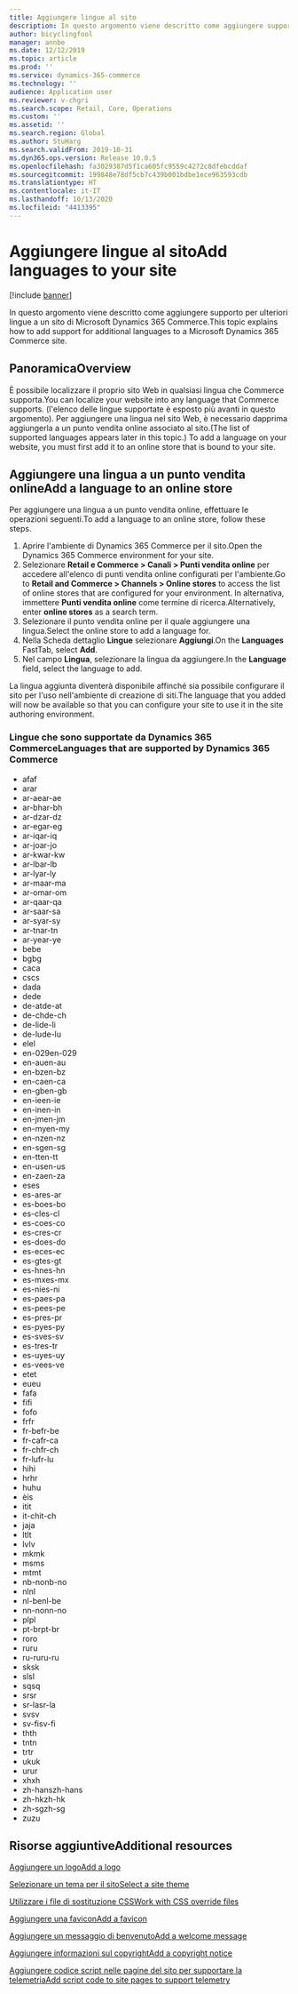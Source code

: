 ```yaml
---
title: Aggiungere lingue al sito
description: In questo argomento viene descritto come aggiungere supporto per ulteriori lingue a un sito di Microsoft Dynamics 365 Commerce.
author: bicyclingfool
manager: annbe
ms.date: 12/12/2019
ms.topic: article
ms.prod: ''
ms.service: dynamics-365-commerce
ms.technology: ''
audience: Application user
ms.reviewer: v-chgri
ms.search.scope: Retail, Core, Operations
ms.custom: ''
ms.assetid: ''
ms.search.region: Global
ms.author: StuHarg
ms.search.validFrom: 2019-10-31
ms.dyn365.ops.version: Release 10.0.5
ms.openlocfilehash: fa3029387d5f1ca605fc9559c4272c8dfebcddaf
ms.sourcegitcommit: 199848e78df5cb7c439b001bdbe1ece963593cdb
ms.translationtype: HT
ms.contentlocale: it-IT
ms.lasthandoff: 10/13/2020
ms.locfileid: "4413395"
---
```

# <a name="add-languages-to-your-site"></a><span data-ttu-id="ac021-103">Aggiungere lingue al sito</span><span class="sxs-lookup"><span data-stu-id="ac021-103">Add languages to your site</span></span>


[!include [banner](includes/banner.md)]

<span data-ttu-id="ac021-104">In questo argomento viene descritto come aggiungere supporto per ulteriori lingue a un sito di Microsoft Dynamics 365 Commerce.</span><span class="sxs-lookup"><span data-stu-id="ac021-104">This topic explains how to add support for additional languages to a Microsoft Dynamics 365 Commerce site.</span></span>

## <a name="overview"></a><span data-ttu-id="ac021-105">Panoramica</span><span class="sxs-lookup"><span data-stu-id="ac021-105">Overview</span></span>

<span data-ttu-id="ac021-106">È possibile localizzare il proprio sito Web in qualsiasi lingua che Commerce supporta.</span><span class="sxs-lookup"><span data-stu-id="ac021-106">You can localize your website into any language that Commerce supports.</span></span> <span data-ttu-id="ac021-107">(l'elenco delle lingue supportate è esposto più avanti in questo argomento). Per aggiungere una lingua nel sito Web, è necessario dapprima aggiungerla a un punto vendita online associato al sito.</span><span class="sxs-lookup"><span data-stu-id="ac021-107">(The list of supported languages appears later in this topic.) To add a language on your website, you must first add it to an online store that is bound to your site.</span></span>

## <a name="add-a-language-to-an-online-store"></a><span data-ttu-id="ac021-108">Aggiungere una lingua a un punto vendita online</span><span class="sxs-lookup"><span data-stu-id="ac021-108">Add a language to an online store</span></span>

<span data-ttu-id="ac021-109">Per aggiungere una lingua a un punto vendita online, effettuare le operazioni seguenti.</span><span class="sxs-lookup"><span data-stu-id="ac021-109">To add a language to an online store, follow these steps.</span></span>

1. <span data-ttu-id="ac021-110">Aprire l'ambiente di Dynamics 365 Commerce per il sito.</span><span class="sxs-lookup"><span data-stu-id="ac021-110">Open the Dynamics 365 Commerce environment for your site.</span></span>
1. <span data-ttu-id="ac021-111">Selezionare **Retail e Commerce \> Canali \> Punti vendita online** per accedere all'elenco di punti vendita online configurati per l'ambiente.</span><span class="sxs-lookup"><span data-stu-id="ac021-111">Go to **Retail and Commerce \> Channels \> Online stores** to access the list of online stores that are configured for your environment.</span></span> <span data-ttu-id="ac021-112">In alternativa, immettere **Punti vendita online** come termine di ricerca.</span><span class="sxs-lookup"><span data-stu-id="ac021-112">Alternatively, enter **online stores** as a search term.</span></span>
1. <span data-ttu-id="ac021-113">Selezionare il punto vendita online per il quale aggiungere una lingua.</span><span class="sxs-lookup"><span data-stu-id="ac021-113">Select the online store to add a language for.</span></span>
1. <span data-ttu-id="ac021-114">Nella Scheda dettaglio **Lingue** selezionare **Aggiungi**.</span><span class="sxs-lookup"><span data-stu-id="ac021-114">On the **Languages** FastTab, select **Add**.</span></span>
1. <span data-ttu-id="ac021-115">Nel campo **Lingua**, selezionare la lingua da aggiungere.</span><span class="sxs-lookup"><span data-stu-id="ac021-115">In the **Language** field, select the language to add.</span></span>

<span data-ttu-id="ac021-116">La lingua aggiunta diventerà disponibile affinché sia possibile configurare il sito per l'uso nell'ambiente di creazione di siti.</span><span class="sxs-lookup"><span data-stu-id="ac021-116">The language that you added will now be available so that you can configure your site to use it in the site authoring environment.</span></span>

### <a name="languages-that-are-supported-by-dynamics-365-commerce"></a><span data-ttu-id="ac021-117">Lingue che sono supportate da Dynamics 365 Commerce</span><span class="sxs-lookup"><span data-stu-id="ac021-117">Languages that are supported by Dynamics 365 Commerce</span></span>

- <span data-ttu-id="ac021-118">af</span><span class="sxs-lookup"><span data-stu-id="ac021-118">af</span></span>
- <span data-ttu-id="ac021-119">ar</span><span class="sxs-lookup"><span data-stu-id="ac021-119">ar</span></span>
- <span data-ttu-id="ac021-120">ar-ae</span><span class="sxs-lookup"><span data-stu-id="ac021-120">ar-ae</span></span>
- <span data-ttu-id="ac021-121">ar-bh</span><span class="sxs-lookup"><span data-stu-id="ac021-121">ar-bh</span></span>
- <span data-ttu-id="ac021-122">ar-dz</span><span class="sxs-lookup"><span data-stu-id="ac021-122">ar-dz</span></span>
- <span data-ttu-id="ac021-123">ar-eg</span><span class="sxs-lookup"><span data-stu-id="ac021-123">ar-eg</span></span>
- <span data-ttu-id="ac021-124">ar-iq</span><span class="sxs-lookup"><span data-stu-id="ac021-124">ar-iq</span></span>
- <span data-ttu-id="ac021-125">ar-jo</span><span class="sxs-lookup"><span data-stu-id="ac021-125">ar-jo</span></span>
- <span data-ttu-id="ac021-126">ar-kw</span><span class="sxs-lookup"><span data-stu-id="ac021-126">ar-kw</span></span>
- <span data-ttu-id="ac021-127">ar-lb</span><span class="sxs-lookup"><span data-stu-id="ac021-127">ar-lb</span></span>
- <span data-ttu-id="ac021-128">ar-ly</span><span class="sxs-lookup"><span data-stu-id="ac021-128">ar-ly</span></span>
- <span data-ttu-id="ac021-129">ar-ma</span><span class="sxs-lookup"><span data-stu-id="ac021-129">ar-ma</span></span>
- <span data-ttu-id="ac021-130">ar-om</span><span class="sxs-lookup"><span data-stu-id="ac021-130">ar-om</span></span>
- <span data-ttu-id="ac021-131">ar-qa</span><span class="sxs-lookup"><span data-stu-id="ac021-131">ar-qa</span></span>
- <span data-ttu-id="ac021-132">ar-sa</span><span class="sxs-lookup"><span data-stu-id="ac021-132">ar-sa</span></span>
- <span data-ttu-id="ac021-133">ar-sy</span><span class="sxs-lookup"><span data-stu-id="ac021-133">ar-sy</span></span>
- <span data-ttu-id="ac021-134">ar-tn</span><span class="sxs-lookup"><span data-stu-id="ac021-134">ar-tn</span></span>
- <span data-ttu-id="ac021-135">ar-ye</span><span class="sxs-lookup"><span data-stu-id="ac021-135">ar-ye</span></span>
- <span data-ttu-id="ac021-136">be</span><span class="sxs-lookup"><span data-stu-id="ac021-136">be</span></span>
- <span data-ttu-id="ac021-137">bg</span><span class="sxs-lookup"><span data-stu-id="ac021-137">bg</span></span>
- <span data-ttu-id="ac021-138">ca</span><span class="sxs-lookup"><span data-stu-id="ac021-138">ca</span></span>
- <span data-ttu-id="ac021-139">cs</span><span class="sxs-lookup"><span data-stu-id="ac021-139">cs</span></span>
- <span data-ttu-id="ac021-140">da</span><span class="sxs-lookup"><span data-stu-id="ac021-140">da</span></span>
- <span data-ttu-id="ac021-141">de</span><span class="sxs-lookup"><span data-stu-id="ac021-141">de</span></span>
- <span data-ttu-id="ac021-142">de-at</span><span class="sxs-lookup"><span data-stu-id="ac021-142">de-at</span></span>
- <span data-ttu-id="ac021-143">de-ch</span><span class="sxs-lookup"><span data-stu-id="ac021-143">de-ch</span></span>
- <span data-ttu-id="ac021-144">de-li</span><span class="sxs-lookup"><span data-stu-id="ac021-144">de-li</span></span>
- <span data-ttu-id="ac021-145">de-lu</span><span class="sxs-lookup"><span data-stu-id="ac021-145">de-lu</span></span>
- <span data-ttu-id="ac021-146">el</span><span class="sxs-lookup"><span data-stu-id="ac021-146">el</span></span>
- <span data-ttu-id="ac021-147">en-029</span><span class="sxs-lookup"><span data-stu-id="ac021-147">en-029</span></span>
- <span data-ttu-id="ac021-148">en-au</span><span class="sxs-lookup"><span data-stu-id="ac021-148">en-au</span></span>
- <span data-ttu-id="ac021-149">en-bz</span><span class="sxs-lookup"><span data-stu-id="ac021-149">en-bz</span></span>
- <span data-ttu-id="ac021-150">en-ca</span><span class="sxs-lookup"><span data-stu-id="ac021-150">en-ca</span></span>
- <span data-ttu-id="ac021-151">en-gb</span><span class="sxs-lookup"><span data-stu-id="ac021-151">en-gb</span></span>
- <span data-ttu-id="ac021-152">en-ie</span><span class="sxs-lookup"><span data-stu-id="ac021-152">en-ie</span></span>
- <span data-ttu-id="ac021-153">en-in</span><span class="sxs-lookup"><span data-stu-id="ac021-153">en-in</span></span>
- <span data-ttu-id="ac021-154">en-jm</span><span class="sxs-lookup"><span data-stu-id="ac021-154">en-jm</span></span>
- <span data-ttu-id="ac021-155">en-my</span><span class="sxs-lookup"><span data-stu-id="ac021-155">en-my</span></span>
- <span data-ttu-id="ac021-156">en-nz</span><span class="sxs-lookup"><span data-stu-id="ac021-156">en-nz</span></span>
- <span data-ttu-id="ac021-157">en-sg</span><span class="sxs-lookup"><span data-stu-id="ac021-157">en-sg</span></span>
- <span data-ttu-id="ac021-158">en-tt</span><span class="sxs-lookup"><span data-stu-id="ac021-158">en-tt</span></span>
- <span data-ttu-id="ac021-159">en-us</span><span class="sxs-lookup"><span data-stu-id="ac021-159">en-us</span></span>
- <span data-ttu-id="ac021-160">en-za</span><span class="sxs-lookup"><span data-stu-id="ac021-160">en-za</span></span>
- <span data-ttu-id="ac021-161">es</span><span class="sxs-lookup"><span data-stu-id="ac021-161">es</span></span>
- <span data-ttu-id="ac021-162">es-ar</span><span class="sxs-lookup"><span data-stu-id="ac021-162">es-ar</span></span>
- <span data-ttu-id="ac021-163">es-bo</span><span class="sxs-lookup"><span data-stu-id="ac021-163">es-bo</span></span>
- <span data-ttu-id="ac021-164">es-cl</span><span class="sxs-lookup"><span data-stu-id="ac021-164">es-cl</span></span>
- <span data-ttu-id="ac021-165">es-co</span><span class="sxs-lookup"><span data-stu-id="ac021-165">es-co</span></span>
- <span data-ttu-id="ac021-166">es-cr</span><span class="sxs-lookup"><span data-stu-id="ac021-166">es-cr</span></span>
- <span data-ttu-id="ac021-167">es-do</span><span class="sxs-lookup"><span data-stu-id="ac021-167">es-do</span></span>
- <span data-ttu-id="ac021-168">es-ec</span><span class="sxs-lookup"><span data-stu-id="ac021-168">es-ec</span></span>
- <span data-ttu-id="ac021-169">es-gt</span><span class="sxs-lookup"><span data-stu-id="ac021-169">es-gt</span></span>
- <span data-ttu-id="ac021-170">es-hn</span><span class="sxs-lookup"><span data-stu-id="ac021-170">es-hn</span></span>
- <span data-ttu-id="ac021-171">es-mx</span><span class="sxs-lookup"><span data-stu-id="ac021-171">es-mx</span></span>
- <span data-ttu-id="ac021-172">es-ni</span><span class="sxs-lookup"><span data-stu-id="ac021-172">es-ni</span></span>
- <span data-ttu-id="ac021-173">es-pa</span><span class="sxs-lookup"><span data-stu-id="ac021-173">es-pa</span></span>
- <span data-ttu-id="ac021-174">es-pe</span><span class="sxs-lookup"><span data-stu-id="ac021-174">es-pe</span></span>
- <span data-ttu-id="ac021-175">es-pr</span><span class="sxs-lookup"><span data-stu-id="ac021-175">es-pr</span></span>
- <span data-ttu-id="ac021-176">es-py</span><span class="sxs-lookup"><span data-stu-id="ac021-176">es-py</span></span>
- <span data-ttu-id="ac021-177">es-sv</span><span class="sxs-lookup"><span data-stu-id="ac021-177">es-sv</span></span>
- <span data-ttu-id="ac021-178">es-tr</span><span class="sxs-lookup"><span data-stu-id="ac021-178">es-tr</span></span>
- <span data-ttu-id="ac021-179">es-uy</span><span class="sxs-lookup"><span data-stu-id="ac021-179">es-uy</span></span>
- <span data-ttu-id="ac021-180">es-ve</span><span class="sxs-lookup"><span data-stu-id="ac021-180">es-ve</span></span>
- <span data-ttu-id="ac021-181">et</span><span class="sxs-lookup"><span data-stu-id="ac021-181">et</span></span>
- <span data-ttu-id="ac021-182">eu</span><span class="sxs-lookup"><span data-stu-id="ac021-182">eu</span></span>
- <span data-ttu-id="ac021-183">fa</span><span class="sxs-lookup"><span data-stu-id="ac021-183">fa</span></span>
- <span data-ttu-id="ac021-184">fi</span><span class="sxs-lookup"><span data-stu-id="ac021-184">fi</span></span>
- <span data-ttu-id="ac021-185">fo</span><span class="sxs-lookup"><span data-stu-id="ac021-185">fo</span></span>
- <span data-ttu-id="ac021-186">fr</span><span class="sxs-lookup"><span data-stu-id="ac021-186">fr</span></span>
- <span data-ttu-id="ac021-187">fr-be</span><span class="sxs-lookup"><span data-stu-id="ac021-187">fr-be</span></span>
- <span data-ttu-id="ac021-188">fr-ca</span><span class="sxs-lookup"><span data-stu-id="ac021-188">fr-ca</span></span>
- <span data-ttu-id="ac021-189">fr-ch</span><span class="sxs-lookup"><span data-stu-id="ac021-189">fr-ch</span></span>
- <span data-ttu-id="ac021-190">fr-lu</span><span class="sxs-lookup"><span data-stu-id="ac021-190">fr-lu</span></span>
- <span data-ttu-id="ac021-191">hi</span><span class="sxs-lookup"><span data-stu-id="ac021-191">hi</span></span>
- <span data-ttu-id="ac021-192">hr</span><span class="sxs-lookup"><span data-stu-id="ac021-192">hr</span></span>
- <span data-ttu-id="ac021-193">hu</span><span class="sxs-lookup"><span data-stu-id="ac021-193">hu</span></span>
- <span data-ttu-id="ac021-194">è</span><span class="sxs-lookup"><span data-stu-id="ac021-194">is</span></span>
- <span data-ttu-id="ac021-195">it</span><span class="sxs-lookup"><span data-stu-id="ac021-195">it</span></span>
- <span data-ttu-id="ac021-196">it-ch</span><span class="sxs-lookup"><span data-stu-id="ac021-196">it-ch</span></span>
- <span data-ttu-id="ac021-197">ja</span><span class="sxs-lookup"><span data-stu-id="ac021-197">ja</span></span>
- <span data-ttu-id="ac021-198">lt</span><span class="sxs-lookup"><span data-stu-id="ac021-198">lt</span></span>
- <span data-ttu-id="ac021-199">lv</span><span class="sxs-lookup"><span data-stu-id="ac021-199">lv</span></span>
- <span data-ttu-id="ac021-200">mk</span><span class="sxs-lookup"><span data-stu-id="ac021-200">mk</span></span>
- <span data-ttu-id="ac021-201">ms</span><span class="sxs-lookup"><span data-stu-id="ac021-201">ms</span></span>
- <span data-ttu-id="ac021-202">mt</span><span class="sxs-lookup"><span data-stu-id="ac021-202">mt</span></span>
- <span data-ttu-id="ac021-203">nb-no</span><span class="sxs-lookup"><span data-stu-id="ac021-203">nb-no</span></span>
- <span data-ttu-id="ac021-204">nl</span><span class="sxs-lookup"><span data-stu-id="ac021-204">nl</span></span>
- <span data-ttu-id="ac021-205">nl-be</span><span class="sxs-lookup"><span data-stu-id="ac021-205">nl-be</span></span>
- <span data-ttu-id="ac021-206">nn-no</span><span class="sxs-lookup"><span data-stu-id="ac021-206">nn-no</span></span>
- <span data-ttu-id="ac021-207">pl</span><span class="sxs-lookup"><span data-stu-id="ac021-207">pl</span></span>
- <span data-ttu-id="ac021-208">pt-br</span><span class="sxs-lookup"><span data-stu-id="ac021-208">pt-br</span></span>
- <span data-ttu-id="ac021-209">ro</span><span class="sxs-lookup"><span data-stu-id="ac021-209">ro</span></span>
- <span data-ttu-id="ac021-210">ru</span><span class="sxs-lookup"><span data-stu-id="ac021-210">ru</span></span>
- <span data-ttu-id="ac021-211">ru-ru</span><span class="sxs-lookup"><span data-stu-id="ac021-211">ru-ru</span></span>
- <span data-ttu-id="ac021-212">sk</span><span class="sxs-lookup"><span data-stu-id="ac021-212">sk</span></span>
- <span data-ttu-id="ac021-213">sl</span><span class="sxs-lookup"><span data-stu-id="ac021-213">sl</span></span>
- <span data-ttu-id="ac021-214">sq</span><span class="sxs-lookup"><span data-stu-id="ac021-214">sq</span></span>
- <span data-ttu-id="ac021-215">sr</span><span class="sxs-lookup"><span data-stu-id="ac021-215">sr</span></span>
- <span data-ttu-id="ac021-216">sr-la</span><span class="sxs-lookup"><span data-stu-id="ac021-216">sr-la</span></span>
- <span data-ttu-id="ac021-217">sv</span><span class="sxs-lookup"><span data-stu-id="ac021-217">sv</span></span>
- <span data-ttu-id="ac021-218">sv-fi</span><span class="sxs-lookup"><span data-stu-id="ac021-218">sv-fi</span></span>
- <span data-ttu-id="ac021-219">th</span><span class="sxs-lookup"><span data-stu-id="ac021-219">th</span></span>
- <span data-ttu-id="ac021-220">tn</span><span class="sxs-lookup"><span data-stu-id="ac021-220">tn</span></span>
- <span data-ttu-id="ac021-221">tr</span><span class="sxs-lookup"><span data-stu-id="ac021-221">tr</span></span>
- <span data-ttu-id="ac021-222">uk</span><span class="sxs-lookup"><span data-stu-id="ac021-222">uk</span></span>
- <span data-ttu-id="ac021-223">ur</span><span class="sxs-lookup"><span data-stu-id="ac021-223">ur</span></span>
- <span data-ttu-id="ac021-224">xh</span><span class="sxs-lookup"><span data-stu-id="ac021-224">xh</span></span>
- <span data-ttu-id="ac021-225">zh-hans</span><span class="sxs-lookup"><span data-stu-id="ac021-225">zh-hans</span></span>
- <span data-ttu-id="ac021-226">zh-hk</span><span class="sxs-lookup"><span data-stu-id="ac021-226">zh-hk</span></span>
- <span data-ttu-id="ac021-227">zh-sg</span><span class="sxs-lookup"><span data-stu-id="ac021-227">zh-sg</span></span>
- <span data-ttu-id="ac021-228">zu</span><span class="sxs-lookup"><span data-stu-id="ac021-228">zu</span></span>

## <a name="additional-resources"></a><span data-ttu-id="ac021-229">Risorse aggiuntive</span><span class="sxs-lookup"><span data-stu-id="ac021-229">Additional resources</span></span>

[<span data-ttu-id="ac021-230">Aggiungere un logo</span><span class="sxs-lookup"><span data-stu-id="ac021-230">Add a logo</span></span>](add-logo.md)

[<span data-ttu-id="ac021-231">Selezionare un tema per il sito</span><span class="sxs-lookup"><span data-stu-id="ac021-231">Select a site theme</span></span>](select-site-theme.md)

[<span data-ttu-id="ac021-232">Utilizzare i file di sostituzione CSS</span><span class="sxs-lookup"><span data-stu-id="ac021-232">Work with CSS override files</span></span>](css-override-files.md)

[<span data-ttu-id="ac021-233">Aggiungere una favicon</span><span class="sxs-lookup"><span data-stu-id="ac021-233">Add a favicon</span></span>](add-favicon.md)

[<span data-ttu-id="ac021-234">Aggiungere un messaggio di benvenuto</span><span class="sxs-lookup"><span data-stu-id="ac021-234">Add a welcome message</span></span>](add-welcome-message.md)

[<span data-ttu-id="ac021-235">Aggiungere informazioni sul copyright</span><span class="sxs-lookup"><span data-stu-id="ac021-235">Add a copyright notice</span></span>](add-copyright-notice.md)

[<span data-ttu-id="ac021-236">Aggiungere codice script nelle pagine del sito per supportare la telemetria</span><span class="sxs-lookup"><span data-stu-id="ac021-236">Add script code to site pages to support telemetry</span></span>](add-telemetry.md)
